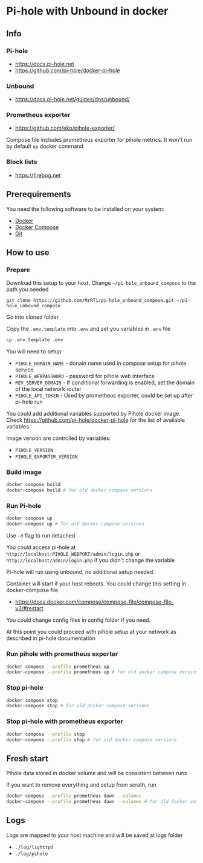 # Pi-hole with Unbound in docker

## Info

### Pi-hole
- https://docs.pi-hole.net
- https://github.com/pi-hole/docker-pi-hole

### Unbound
- https://docs.pi-hole.net/guides/dns/unbound/

### Prometheus exporter
- https://github.com/eko/pihole-exporter/

Compose file includes prometheus exporter for pihole metrics. It won't run by default `up` docker command

### Block lists
- https://firebog.net


## Prerequirements

You need the following software to be installed on your system:

- [Docker](https://docs.docker.com/get-docker/)
- [Docker Compose](https://docs.docker.com/compose/)
- [Git](https://gitlab.com/help/topics/git/index.md)

## How to use

### Prepare

Download this setup to your host. Change `~/pi-hole_unbound_compose` to the path you needed

```
git clone https://github.com/MrRTi/pi-hole_unbound_compose.git ~/pi-hole_unbound_compose
```

Go into cloned folder

Copy the `.env.template` into `.env` and set you variables in `.env` file

```bash
cp .env.template .env
```

You will need to setup
- `PIHOLE_DOMAIN_NAME` - donain name used in compose setup for pihole service 
- `PIHOLE_WEBPASSWORD` - password for pihole web interface
- `REV_SERVER_DOMAIN` - If conditional forwarding is enabled, set the domain of the local network router
- `PIHOLE_API_TOKEN` - Used by prometheus exporter, could be set up after pi-hole run 

You could add additional variables supported by Pihole docker image. 
Check https://github.com/pi-hole/docker-pi-hole for the list of available variables

Image version are controlled by variables:
- `PIHOLE_VERSION`
- `PIHOLE_EXPORTER_VERSION`

### Build image

```bash
docker compose build
docker-compose build # for old docker compose versions
```

### Run Pi-hole

```bash
docker compose up
docker-compose up # for old docker compose versions
```

Use `-d` flag to run detached

You could access pi-hole at `http://localhost:PIHOLE_WEBPORT/admin/login.php` or `http://localhost/admin/login.php` if you didn't change the variable

Pi-hole will run using unbound, no additional setup needed.

Container will start if your host reboots. You could change this setting in docker-compose file
- https://docs.docker.com/compose/compose-file/compose-file-v3/#restart

You could change config files in config folder if you need.

At this point you could proceed with pihole setup at your network as described in pi-hole documentation

### Run pihole with prometheus exporter

```bash
docker compose --profile prometheus up
docker-compose --profile prometheus up # for old docker compose versions
```

### Stop pi-hole

```bash
docker compose stop
docker-compose stop # for old docker compose versions
```

### Stop pi-hole with prometheus exporter 

```bash
docker compose --profile stop
docker-compose --profile stop # for old docker compose versions
```

## Fresh start

Pihole data stored in docker volume and will be consistent between runs

If you want to remove everything and setup from scrath, run

```bash
docker compose --profile prometheus down --volumes
docker-compose --profile prometheus down --volumes # for old docker compose versions
```

## Logs

Logs are mapped to your host machine and will be saved at logs folder
- `./log/lighttpd`
- `./log/pihole`
 
